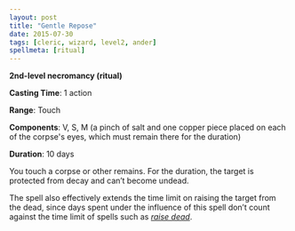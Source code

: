 ```yaml
---
layout: post
title: "Gentle Repose"
date: 2015-07-30
tags: [cleric, wizard, level2, ander]
spellmeta: [ritual]
---
```


**2nd-level necromancy (ritual)**

**Casting Time**: 1 action

**Range**: Touch

**Components**: V, S, M (a pinch of salt and one copper piece placed on each of the corpse's eyes, which must remain there for the duration)

**Duration**: 10 days

You touch a corpse or other remains. For the duration, the target is protected from decay and can’t become undead.

The spell also effectively extends the time limit on raising the target from the dead, since days spent under the influence of this spell don’t count against the time limit of spells such as *[raise dead](../raise-dead/ "raise dead (lvl 5)")*.
